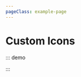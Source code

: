 ```yaml
---
pageClass: example-page
---
```


# Custom Icons

::: demo
<template>

  <div>
    <div style="height: 20%; overflow: auto;">
      <h3>Custom Marker Icons</h3>
      <label for="iconSize">Icon size:</label>
      <input
        id="iconSize"
        v-model="iconSize"
        type="range"
        min="1"
        max="200"
        value="64"
      >
      <label for="customTextInput">Custom text: </label>
      <input
        id="customTextInput"
        v-model="customText"
        type="text"
      >
    </div>
    <l-map
      :zoom="zoom"
      :center="center"
      style="height: 500px; width: 100%"
    >
      <l-tile-layer
        :url="url"
        :attribution="attribution"
      />
      <!-- Use default icon -->
      <l-marker :lat-lng="[47.41322, -1.219482]" />
      <!-- Use icon given in icon property -->
      <l-marker
        :lat-lng="[47.41322, -1.209482]"
        :icon="icon"
      />
      <!-- Create image icon (icon) from l-icon tag -->
      <l-marker :lat-lng="[47.41322, -1.199482]">
        <l-icon
          :icon-size="dynamicSize"
          :icon-anchor="dynamicAnchor"
          icon-url="/images/baseball-marker.png"
        />
      </l-marker>
      <!-- Create HTML icon (divIcon) by providing content inside the l-icon tag -->
      <l-marker :lat-lng="[47.41322, -1.189482]">
        <l-icon
          :icon-anchor="staticAnchor"
          class-name="someExtraClass"
        >
          <div class="headline">
            {{ customText }}
          </div>
          <img src="/images/layers.png">
        </l-icon>
      </l-marker>
    </l-map>
  </div>
</template>

<script>
import { LMap, LTileLayer, LMarker, LIcon, fixDefaultIcons } from "vue2-leaflet";
import { latLng, icon } from "leaflet";

fixDefaultIcons()

export default {
  name: "Icon",
  components: {
    LMap,
    LTileLayer,
    LMarker,
    LIcon
  },
  data() {
    return {
      zoom: 13,
      center: latLng(47.41322, -1.219482),
      url: 'https://{s}.tile.openstreetmap.org/{z}/{x}/{y}.png',
      attribution:
        '&copy; <a href="http://osm.org/copyright">OpenStreetMap</a> contributors',

      icon: icon({
        iconUrl: "static/images/baseball-marker.png",
        iconSize: [32, 37],
        iconAnchor: [16, 37]
      }),
      staticAnchor: [16, 37],
      customText: "Foobar",
      iconSize: 64
    };
  },
  computed: {
    dynamicSize() {
      return [this.iconSize, this.iconSize * 1.15];
    },
    dynamicAnchor() {
      return [this.iconSize / 2, this.iconSize * 1.15];
    }
  },
  methods: {}
};
</script>

<style>
.someExtraClass {
  background-color: aqua;
  padding: 10px;
  border: 1px solid #333;
  border-radius: 0 20px 20px 20px;
  box-shadow: 5px 3px 10px rgba(0, 0, 0, 0.2);
  text-align: center;
  width: auto !important;
  height: auto !important;
  margin: 0 !important;
}
</style>

:::
